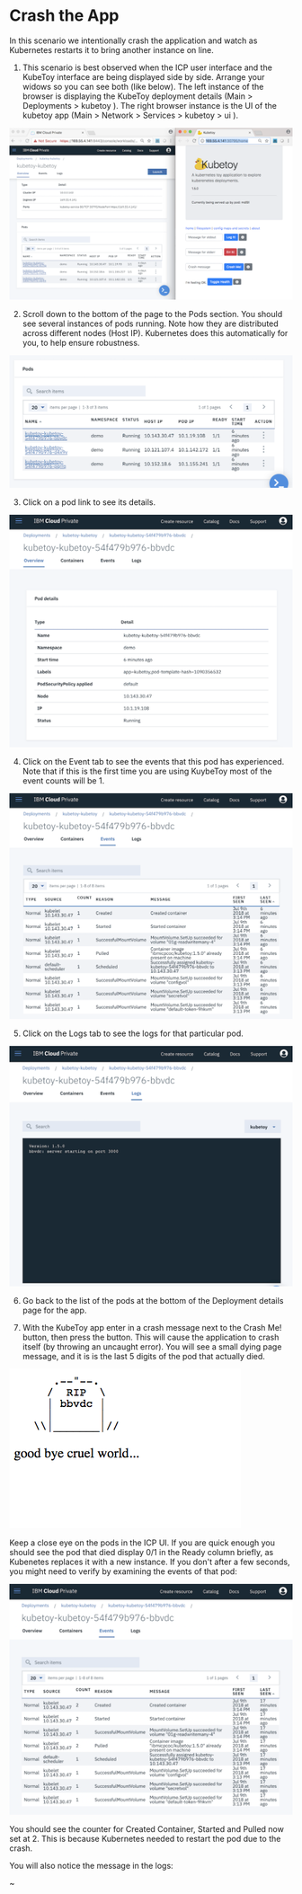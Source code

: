 # Crash the App

In this scenario we intentionally crash the application and watch as Kubernetes restarts it 
to bring another instance on line.

1. This scenario is best observed when the ICP user interface and the KubeToy interface are 
being displayed side by side.  Arrange your widows so you can see both (like below).  The left 
instance of the browser is displaying the KubeToy deployment details (Main > Deployments > kubetoy ).
The right browser instance is the UI of the kubetoy app (Main > Network > Services > kubetoy > ui ).

![side-by-side](toy1.png)

2.  Scroll down to the bottom of the page to the Pods section.  You should see several instances 
of pods running. Note how they are distributed across different nodes (Host IP).  Kubernetes does this 
automatically for you, to help ensure robustness.  

![](pods.png)

3. Click on a pod link to see its details.

![](pod_details.png)

4. Click on the Event tab to see the events that this pod has experienced.  Note that if this is the first 
time you are using KuybeToy most of the event counts will be 1.

![](events.png)

5. Click on the Logs tab to see the logs for that particular pod.

![](initial_logs.png)

6. Go back to the list of the pods at the bottom of the Deployment details page for the app.

7. With the KubeToy app enter in a crash message next to the Crash Me! button, then press the 
button. This will cause the application to crash itself (by throwing an uncaught error).  You will 
see a small dying page message, and it is is the last 5 digits of the pod that actually died.

![death screen](death_screen.png)

Keep a close eye on the pods in the ICP UI.  If you are quick enough you should see the pod that
died display 0/1 in the Ready column briefly, as Kubenetes replaces it with a new instance.  If 
you don't after a few seconds, you might need to verify by examining the events of that pod:

![](events2.png)

You should see the counter for Created Container, Started and Pulled now set at 2. This is because
Kubernetes needed to restart the pod due to the crash.

You will also notice the message in the logs:

~[](crash_logs.png)
